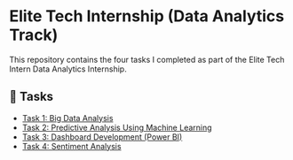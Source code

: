 # Elite Tech Internship (Data Analytics Track)

This repository contains the four tasks I completed as part of the Elite Tech Intern Data Analytics Internship.

## 📂 Tasks

- [Task 1: Big Data Analysis](./Task-1-Big-Data-Analysis/)
- [Task 2: Predictive Analysis Using Machine Learning](./Task-2-Predictive-Analysis/)
- [Task 3: Dashboard Development (Power BI)](./Task-3-Dashboard-Development/)
- [Task 4: Sentiment Analysis](./Task-4-Sentiment-Analysis/)
